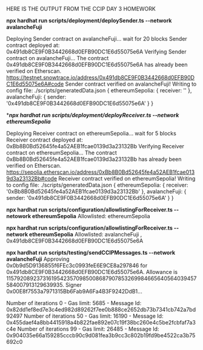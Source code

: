HERE IS THE OUTPUT FROM THE CCIP DAY 3 HOMEWORK

****npx hardhat run scripts/deployment/deploySender.ts --network avalancheFuji****

Deploying Sender contract on avalancheFuji...
wait for 20 blocks
Sender contract deployed at: 0x491db8CE9F0B3442668d0EFB90DC1E6d55075e6A
Verifying Sender contract on avalancheFuji...
The contract 0x491db8CE9F0B3442668d0EFB90DC1E6d55075e6A has already been verified on Etherscan.
https://testnet.snowtrace.io/address/0x491db8CE9F0B3442668d0EFB90DC1E6d55075e6A#code
Sender contract verified on avalancheFuji!
Writing to config file: ./scripts/generatedData.json {
  ethereumSepolia: { receiver: '' },
  avalancheFuji: { sender: '0x491db8CE9F0B3442668d0EFB90DC1E6d55075e6A' }
}


****npx hardhat run scripts/deployment/deployReceiver.ts --network ethereumSepolia***

Deploying Receiver contract on ethereumSepolia...
wait for 5 blocks
Receiver contract deployed at: 0xBb8B0Bd52645fe4a52AEB1fcae0139d3a23132Bb
Verifying Receiver contract on ethereumSepolia...
The contract 0xBb8B0Bd52645fe4a52AEB1fcae0139d3a23132Bb has already been verified on Etherscan.
https://sepolia.etherscan.io/address/0xBb8B0Bd52645fe4a52AEB1fcae0139d3a23132Bb#code
Receiver contract verified on ethereumSepolia!
Writing to config file: ./scripts/generatedData.json {
  ethereumSepolia: { receiver: '0xBb8B0Bd52645fe4a52AEB1fcae0139d3a23132Bb' },
  avalancheFuji: { sender: '0x491db8CE9F0B3442668d0EFB90DC1E6d55075e6A' }
}

****npx hardhat run scripts/configuration/allowlistingForReceiver.ts --netowork ethereumSepolia****
Allowlisted: ethereumSepolia


****npx hardhat run scripts/configuration/allowlistingForReceiver.ts --network ethereumSepolia****
Allowlisted: avalancheFuji , 0x491db8CE9F0B3442668d0EFB90DC1E6d55075e6A


****npx hardhat run scripts/testing/sendCCIPMessages.ts --network avalancheFuji****
Approving 0x0b9d5D9136855f6FEc3c0993feE6E9CE8a297846 for 0x491db8CE9F0B3442668d0EFB90DC1E6d55075e6A. Allowance is 115792089237316195423570985008687907853269984665640564039457584007913129639935. Signer 0x00E8f7553a7971315Bb6Fab9A6Fa4B3F9242DdB1...

Number of iterations 0 - Gas limit: 5685 - Message Id: 0x82dd1ef8ed7e3c4ed982d89262f7ee0b888ce2652db73b7341cb742a7bd92497
Number of iterations 50 - Gas limit: 16190 - Message Id: 0x455daef4a8bb4415918a4b822fae892e07c19f38bc260e4c5be2fcbfaf7a3c4e
Number of iterations 99 - Gas limit: 26485 - Message Id: 0x904035e66a159285cccb90c9d081fea3b9cc3c802b19fd9be4522ca3b75692c0